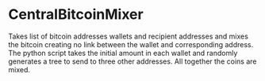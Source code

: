 # CentralBitcoinMixer
Takes list of bitcoin addresses wallets and recipient addresses and mixes the bitcoin creating no link between the wallet and corresponding address. The python script takes the initial amount in each wallet and randomly generates a tree to send to three other addresses. All together the coins are mixed.
